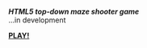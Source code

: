 ***HTML5 top-down maze shooter game***  
...in development

[**PLAY!**](https://toxazol.github.io/mazeShoot/)  